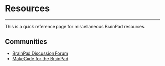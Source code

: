 # Resources
---
This is a quick reference page for miscellaneous BrainPad resources.

## Communities

* [BrainPad Discussion Forum](https://forums.ghielectronics.com/c/brainpad)
* [MakeCode for the BrainPad](https://makecode.brainpad.com/)
